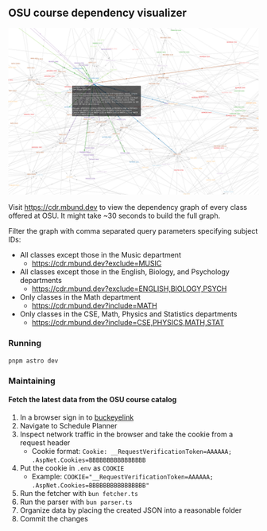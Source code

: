 ## OSU course dependency visualizer

![Screenshot of the dependency graph](docs/screenshot.png)

Visit https://cdr.mbund.dev to view the dependency graph of every class offered at OSU. It might take ~30 seconds to build the full graph.

Filter the graph with comma separated query parameters specifying subject IDs:

- All classes except those in the Music department
  - https://cdr.mbund.dev?exclude=MUSIC
- All classes except those in the English, Biology, and Psychology departments
  - https://cdr.mbund.dev?exclude=ENGLISH,BIOLOGY,PSYCH
- Only classes in the Math department
  - https://cdr.mbund.dev?include=MATH
- Only classes in the CSE, Math, Physics and Statistics departments
  - https://cdr.mbund.dev?include=CSE,PHYSICS,MATH,STAT

### Running

```
pnpm astro dev
```

### Maintaining

#### Fetch the latest data from the OSU course catalog

1. In a browser sign in to [buckeyelink](https://buckeyelink.osu.edu)
2. Navigate to Schedule Planner
3. Inspect network traffic in the browser and take the cookie from a request header
   - Cookie format: `Cookie: __RequestVerificationToken=AAAAAA; .AspNet.Cookies=BBBBBBBBBBBBBBBB`
4. Put the cookie in `.env` as `COOKIE`
   - Example: `COOKIE="__RequestVerificationToken=AAAAAA; .AspNet.Cookies=BBBBBBBBBBBBBBBB"`
5. Run the fetcher with `bun fetcher.ts`
6. Run the parser with `bun parser.ts`
7. Organize data by placing the created JSON into a reasonable folder
8. Commit the changes
